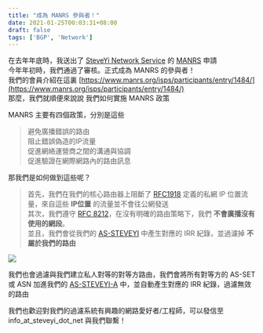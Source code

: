 ```yaml
---
title: "成為 MANRS 參與者！"
date: 2021-01-25T00:03:31+08:00
draft: false
tags: ['BGP', 'Network']
---
```


在去年年底時，我送出了 [SteveYi Network Service](https://network.steveyi.net/) 的 [MANRS](https://www.manrs.org/) 申請  
今年年初時，我們通過了審核。正式成為 MANRS 的參與者！  
我們的會員介紹在這裏 [https://www.manrs.org/isps/participants/entry/1484/](https://www.manrs.org/isps/participants/entry/1484/)  
那麼，我們就順便來說說 我們如何實施 MANRS 政策

MANRS 主要有四個政策，分別是這些

> 避免廣播錯誤的路由  
> 阻止錯誤偽造的IP流量  
> 促進網絡運營商之間的溝通與協調  
> 促進驗證在網際網路內的路由訊息

那我們是如何做到這些呢？

> 首先，我們在我們的核心路由器上阻斷了 [RFC1918](https://tools.ietf.org/html/rfc1918/) 定義的私網 IP 位置流量，來自這些 **IP位置** 的流量並不會往公網發送  
> 其次，我們遵守 [RFC 8212](https://tools.ietf.org/html/rfc8212/)，在沒有明確的路由策略下，我們 **不會廣播沒有使用的網段**。  
> 並且，我們會從我們的 [AS-STEVEYI](https://www.radb.net/query?keywords=AS-STEVEYI) 中產生對應的 IRR 紀錄，並過濾掉 **不屬於我們的路由**

![](https://i.imgur.com/3YMIHgZ.png)

我們也會過濾與我們建立私人對等的對等方路由，我們會將所有對等方的 AS-SET 或 ASN 加進我們的 [AS-STEVEYI-A](https://www.radb.net/query?keywords=AS-STEVEYI-A) 中，並自動產生對應的 IRR 紀錄，過濾無效的路由

我們也歡迎對我們的過濾系統有興趣的網路愛好者/工程師，可以發信至 info_at_steveyi_dot_net 與我們聯繫！